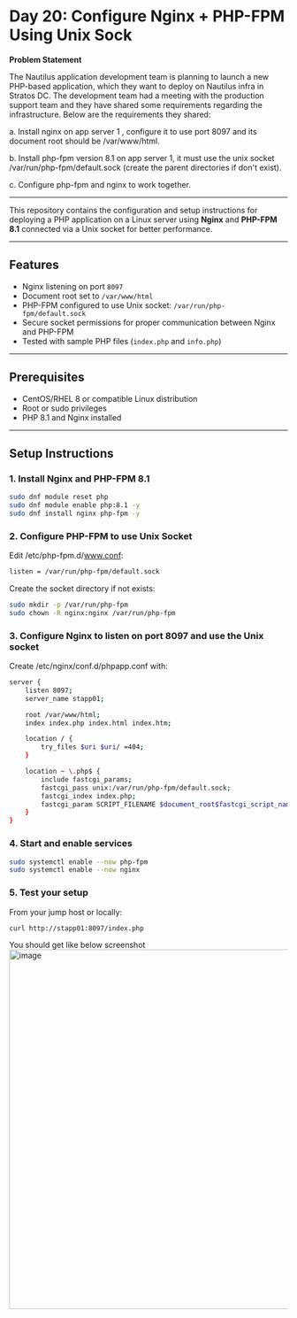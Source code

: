 # Day 20: Configure Nginx + PHP-FPM Using Unix Sock

**Problem Statement**

The Nautilus application development team is planning to launch a new PHP-based application, which they want to deploy on Nautilus infra in Stratos DC. The development team had a meeting with the production support team and they have shared some requirements regarding the infrastructure. Below are the requirements they shared: 

a. Install nginx on app server 1 , configure it to use port 8097 and its document root should be /var/www/html. 

b. Install php-fpm version 8.1 on app server 1, it must use the unix socket /var/run/php-fpm/default.sock (create the parent directories if don't exist). 

c. Configure php-fpm and nginx to work together.

---

This repository contains the configuration and setup instructions for deploying a PHP application on a Linux server using **Nginx** and **PHP-FPM 8.1** connected via a Unix socket for better performance.

---

## Features

- Nginx listening on port `8097`
- Document root set to `/var/www/html`
- PHP-FPM configured to use Unix socket: `/var/run/php-fpm/default.sock`
- Secure socket permissions for proper communication between Nginx and PHP-FPM
- Tested with sample PHP files (`index.php` and `info.php`)

---

## Prerequisites

- CentOS/RHEL 8 or compatible Linux distribution
- Root or sudo privileges
- PHP 8.1 and Nginx installed

---

## Setup Instructions

### 1. Install Nginx and PHP-FPM 8.1

```bash
sudo dnf module reset php
sudo dnf module enable php:8.1 -y
sudo dnf install nginx php-fpm -y
```
### 2. Configure PHP-FPM to use Unix Socket


Edit /etc/php-fpm.d/www.conf: 

```bash
listen = /var/run/php-fpm/default.sock

```

Create the socket directory if not exists:
```bash
sudo mkdir -p /var/run/php-fpm
sudo chown -R nginx:nginx /var/run/php-fpm
```
### 3. Configure Nginx to listen on port 8097 and use the Unix socket

Create /etc/nginx/conf.d/phpapp.conf with:
```bash
server {
    listen 8097;
    server_name stapp01;

    root /var/www/html;
    index index.php index.html index.htm;

    location / {
        try_files $uri $uri/ =404;
    }

    location ~ \.php$ {
        include fastcgi_params;
        fastcgi_pass unix:/var/run/php-fpm/default.sock;
        fastcgi_index index.php;
        fastcgi_param SCRIPT_FILENAME $document_root$fastcgi_script_name;
    }
}
```
### 4. Start and enable services

```bash
sudo systemctl enable --now php-fpm
sudo systemctl enable --now nginx
```
### 5. Test your setup

From your jump host or locally:

```bash
curl http://stapp01:8097/index.php
```
You should get like below screenshot
<img width="1280" height="650" alt="image" src="https://github.com/user-attachments/assets/87df27c5-69d9-4468-9705-851cbcc16587" />

##

